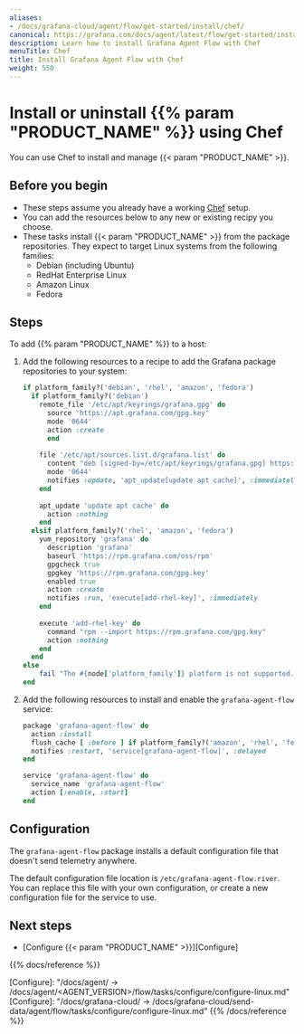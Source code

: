 ```yaml
---
aliases:
- /docs/grafana-cloud/agent/flow/get-started/install/chef/
canonical: https://grafana.com/docs/agent/latest/flow/get-started/install/chef/
description: Learn how to install Grafana Agent Flow with Chef
menuTitle: Chef
title: Install Grafana Agent Flow with Chef
weight: 550
---
```


# Install or uninstall {{% param "PRODUCT_NAME" %}} using Chef

You can use Chef to install and manage {{< param "PRODUCT_NAME" >}}.

## Before you begin

- These steps assume you already have a working [Chef](https://www.chef.io/products/chef-infrastructure-management/) setup.
- You can add the resources below to any new or existing recipy you choose.
- These tasks install {{< param "PRODUCT_NAME" >}} from the package repositories. They expect to target Linux systems from the following families:
  - Debian (including Ubuntu)
  - RedHat Enterprise Linux
  - Amazon Linux
  - Fedora

## Steps

To add {{% param "PRODUCT_NAME" %}} to a host:

1. Add the following resources to a recipe to add the Grafana package repositories to your system:
    ```ruby
    if platform_family?('debian', 'rhel', 'amazon', 'fedora')
      if platform_family?('debian')
        remote_file '/etc/apt/keyrings/grafana.gpg' do
          source 'https://apt.grafana.com/gpg.key'
          mode '0644'
          action :create
          end
          
        file '/etc/apt/sources.list.d/grafana.list' do
          content "deb [signed-by=/etc/apt/keyrings/grafana.gpg] https://apt.grafana.com/ stable main"
          mode '0644'
          notifies :update, 'apt_update[update apt cache]', :immediately
        end
          
        apt_update 'update apt cache' do
          action :nothing
        end
      elsif platform_family?('rhel', 'amazon', 'fedora')
        yum_repository 'grafana' do
          description 'grafana'
          baseurl 'https://rpm.grafana.com/oss/rpm'
          gpgcheck true
          gpgkey 'https://rpm.grafana.com/gpg.key'
          enabled true
          action :create
          notifies :run, 'execute[add-rhel-key]', :immediately
        end
        
        execute 'add-rhel-key' do
          command "rpm --import https://rpm.grafana.com/gpg.key"
          action :nothing
        end
      end
    else
        fail "The #{node['platform_family']} platform is not supported."
    end
    ```
1. Add the following resources to install and enable the `grafana-agent-flow` service:
    ```ruby
    package 'grafana-agent-flow' do
      action :install
      flush_cache [ :before ] if platform_family?('amazon', 'rhel', 'fedora')
      notifies :restart, 'service[grafana-agent-flow]', :delayed
    end

    service 'grafana-agent-flow' do
      service_name 'grafana-agent-flow'
      action [:enable, :start]
    end  
    ```

## Configuration

The `grafana-agent-flow` package installs a default configuration file that doesn't send telemetry anywhere.

The default configuration file location is `/etc/grafana-agent-flow.river`. You can replace this file with your own configuration, or create a new configuration file for the service to use. 

## Next steps

- [Configure {{< param "PRODUCT_NAME" >}}][Configure]

{{% docs/reference %}}

[Configure]: "/docs/agent/ -> /docs/agent/<AGENT_VERSION>/flow/tasks/configure/configure-linux.md"
[Configure]: "/docs/grafana-cloud/ -> /docs/grafana-cloud/send-data/agent/flow/tasks/configure/configure-linux.md"
{{% /docs/reference %}}